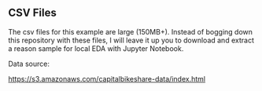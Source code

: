 CSV Files
--
The csv files for this example are large (150MB+).
Instead of bogging down this repository with these files, I will leave it up you to download and extract a reason sample for local EDA with Jupyter Notebook.

Data source: 

https://s3.amazonaws.com/capitalbikeshare-data/index.html 